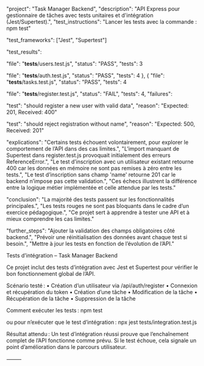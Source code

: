 
"project": "Task Manager Backend",
"description": "API Express pour gestionnaire de tâches avec tests unitaires et d'intégration (Jest/Supertest).",
"test_instructions": "Lancer les tests avec la commande : npm test"

"test_frameworks": ["Jest", "Supertest"]

"test_results": 

"file": "__tests__/users.test.js",
"status": "PASS",
"tests": 3

"file": "__tests__/auth.test.js",
"status": "PASS",
"tests": 4
},
{
"file": "__tests__/tasks.test.js",
"status": "PASS",
"tests": 4


"file": "__tests__/register.test.js",
"status": "FAIL",
"tests": 4,
"failures": 

"test": "should register a new user with valid data",
"reason": "Expected: 201, Received: 400"

"test": "should reject registration without name",
"reason": "Expected: 500, Received: 201"

"explications": 
"Certains tests échouent volontairement, pour explorer le comportement de l’API dans des cas limites.",
"L’import manquant de Supertest dans register.test.js provoquait initialement des erreurs ReferenceError.",
"Le test d’inscription avec un utilisateur existant retourne 400 car les données en mémoire ne sont pas remises à zéro entre les tests.",
"Le test d’inscription sans champ 'name' retourne 201 car le backend n’impose pas cette validation.",
"Ces échecs illustrent la différence entre la logique métier implémentée et celle attendue par les tests."


"conclusion": 
"La majorité des tests passent sur les fonctionnalités principales.",
"Les tests rouges ne sont pas bloquants dans le cadre d’un exercice pédagogique.",
"Ce projet sert à apprendre à tester une API et à mieux comprendre les cas limites."

"further_steps": 
"Ajouter la validation des champs obligatoires côté backend.",
"Prévoir une réinitialisation des données avant chaque test si besoin.",
"Mettre à jour les tests en fonction de l’évolution de l’API."


Tests d’intégration – Task Manager Backend

Ce projet inclut des tests d’intégration avec Jest et Supertest pour vérifier le bon fonctionnement global de l’API.

Scénario testé :
•	Création d’un utilisateur via /api/auth/register
•	Connexion et récupération du token
•	Création d’une tâche
•	Modification de la tâche
•	Récupération de la tâche
•	Suppression de la tâche

Comment exécuter les tests :
npm test

ou pour n’exécuter que le test d’intégration :
npx jest tests/integration.test.js

Résultat attendu :
Un test d’intégration réussi prouve que l’enchaînement complet de l’API fonctionne comme prévu.
Si le test échoue, cela signale un point d’amélioration dans le parcours utilisateur.

⸻
